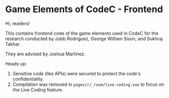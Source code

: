 # Game Elements of CodeC - Frontend

Hi, readers!

This contains frontend code of the game elements used in CodeC for the research conducted by Jobb Rodriguez, George William Sison, and Sukhraj Takhar.

They are advised by Joshua Martinez.

Heads up:
1. Sensitive code (like APIs) were secured to protect the code's confidentiality.
2. Compilation was removed in `pages/r/_room/live-coding.vue` to focus on the Live Coding feature.
